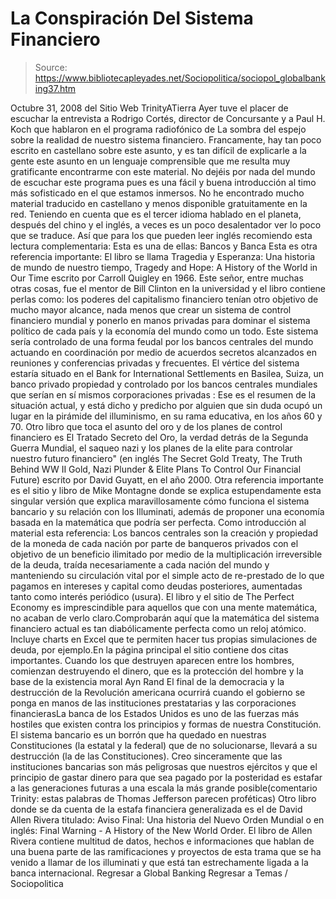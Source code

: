 # La Conspiración Del Sistema Financiero

> Source: https://www.bibliotecapleyades.net/Sociopolitica/sociopol_globalbanking37.htm

Octubre 31, 2008
del Sitio Web TrinityATierra
Ayer tuve el placer de escuchar la entrevista a Rodrigo Cortés, director de Concursante y a Paul H. Koch que hablaron en el programa radiofónico de La sombra del espejo sobre la realidad de nuestro sistema financiero.
Francamente, hay tan poco escrito en castellano sobre este asunto, y es tan difícil de explicarle a la gente este asunto en un lenguaje comprensible que me resulta muy gratificante encontrarme con este material. No dejéis por nada del mundo de escuchar este programa pues es una fácil y buena introducción al timo más sofisticado en el que estamos inmersos.
No he encontrado mucho material traducido en castellano y menos disponible gratuitamente en la red.
Teniendo en cuenta que es el tercer idioma hablado en el planeta, después del chino y el inglés, a veces es un poco desalentador ver lo poco que se traduce. Así que para los que pueden leer inglés recomiendo esta lectura complementaria:
Esta es una de ellas: Bancos y Banca
Esta es otra referencia importante: El libro se llama Tragedia y Esperanza: Una historia de mundo de nuestro tiempo, Tragedy and Hope: A History of the World in Our Time escrito por Carroll Quigley en 1966.
Este señor, entre muchas otras cosas, fue el mentor de Bill Clinton en la universidad y el libro contiene perlas como:
los poderes del capitalismo financiero tenían otro objetivo de mucho mayor alcance, nada menos que crear un sistema de control financiero mundial y ponerlo en manos privadas para dominar el sistema político de cada país y la economía del mundo como un todo. Este sistema sería controlado de una forma feudal por los bancos centrales del mundo actuando en coordinación por medio de acuerdos secretos alcanzados en reuniones y conferencias privadas y frecuentes.
El vértice del sistema estaría situado en el Bank for International Settlements en Basilea, Suiza, un banco privado propiedad y controlado por los bancos centrales mundiales que serían en sí mismos corporaciones privadas :
Ese es el resumen de la situación actual, y está dicho y predicho por alguien que sin duda ocupó un lugar en la pirámide del illuminismo, en su rama educativa, en los años 60 y 70.
Otro libro que toca el asunto del oro y de los planes de control financiero es El Tratado Secreto del Oro, la verdad detrás de la Segunda Guerra Mundial, el saqueo nazi y los planes de la elite para controlar nuestro futuro financiero" (en inglés The Secret Gold Treaty, The Truth Behind WW II Gold, Nazi Plunder & Elite Plans To Control Our Financial Future) escrito por David Guyatt, en el año 2000.
Otra referencia importante es el sitio y libro de Mike Montagne donde se explica estupendamente esta singular versión que explica maravillosamente cómo funciona el sistema bancario y su relación con los Illuminati, además de proponer una economía basada en la matemática que podría ser perfecta.
Como introducción al material esta referencia:
Los bancos centrales son la creación y propiedad de la moneda de cada nación por parte de banqueros privados con el objetivo de un beneficio ilimitado por medio de la multiplicación irreversible de la deuda, traída necesariamente a cada nación del mundo y manteniendo su circulación vital por el simple acto de re-prestado de lo que pagamos en intereses y capital como deudas posteriores, aumentadas tanto como interés periódico (usura).
El libro y el sitio de The Perfect Economy es imprescindible para aquellos que con una mente matemática, no acaban de verlo claro.Comprobarán aquí que la matemática del sistema financiero actual es tan diabólicamente perfecta como un reloj atómico. Incluye charts en Excel que te permiten hacer tus propias simulaciones de deuda, por ejemplo.En la página principal el sitio contiene dos citas importantes.
Cuando los que destruyen aparecen entre los hombres, comienzan destruyendo el dinero, que es la protección del hombre y la base de la existencia moral Ayn Rand
El final de la democracia y la destrucción de la Revolución americana ocurrirá cuando el gobierno se ponga en manos de las instituciones prestatarias y las corporaciones financierasLa banca de los Estados Unidos es uno de las fuerzas más hostiles que existen contra los principios y formas de nuestra Constitución. El sistema bancario es un borrón que ha quedado en nuestras Constituciones (la estatal y la federal) que de no solucionarse, llevará a su destrucción (la de las Constituciones). Creo sinceramente que las instituciones bancarias son más peligrosas que nuestros ejércitos y que el principio de gastar dinero para que sea pagado por la posteridad es estafar a las generaciones futuras a una escala la más grande posible(comentario Trinity: estas palabras de Thomas Jefferson parecen proféticas)
Otro libro donde se da cuenta de la estafa financiera generalizada es el de David Allen Rivera titulado: Aviso Final: Una historia del Nuevo Orden Mundial o en inglés: Final Warning - A History of the New World Order.
El libro de Allen Rivera contiene multitud de datos, hechos e informaciones que hablan de una buena parte de las ramificaciones y proyectos de esta trama que se ha venido a llamar de los illuminati y que está tan estrechamente ligada a la banca internacional.
Regresar a Global Banking
Regresar a Temas / Sociopolitica
